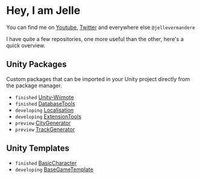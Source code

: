 # Hey, I am Jelle

You can find me on [Youtube](www.youtube.com/jellevermandere), [Twitter](www.twitter.com/jellevermandere) and everywhere else `@jellevermandere`

I have quite a few repositories, one more useful than the other, here's a quick overview.

## Unity Packages
Custom packages that can be imported in your Unity project directly from the package manager.

- `finished` [Unity-Wiimote](https://github.com/Jellevermandere/Unity-Wiimote)
- `finished` [DatabaseTools](https://github.com/Jellevermandere/DatabaseTools)
- `developing` [Localisation](https://github.com/Jellevermandere/Localisation)
- `developing` [ExtensionTools](https://github.com/Jellevermandere/ExtensionTools)
- `preview` [CityGenerator](https://github.com/Jellevermandere/CityGenerator)
- `preview` [TrackGenerator](https://github.com/Jellevermandere/TrackGenerator)

## Unity Templates

- `finished` [BasicCharacter](https://github.com/Jellevermandere/BasicCharacterUnity)
- `developing` [BaseGameTemplate](https://github.com/Jellevermandere/BaseGameTemplate)

<!---
## Complete Projects
Past projects I put in here in hopes it might be useful to anyone.

- `finished` [Fractal-Explorer](https://github.com/Jellevermandere/Fractal-Explorer)
--->
